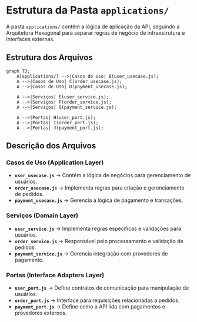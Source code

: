 # Estrutura da Pasta `applications/`

A pasta `applications/` contém a lógica de aplicação da API, seguindo a Arquitetura Hexagonal para separar regras de negócio de infraestrutura e interfaces externas.

## Estrutura dos Arquivos

```mermaid
graph TD;
    A[applications/] -->|Casos de Uso| B(user_usecase.js);
    A -->|Casos de Uso| C(order_usecase.js);
    A -->|Casos de Uso| D(payment_usecase.js);
    
    A -->|Serviços| E(user_service.js);
    A -->|Serviços| F(order_service.js);
    A -->|Serviços| G(payment_service.js);
    
    A -->|Portas| H(user_port.js);
    A -->|Portas| I(order_port.js);
    A -->|Portas| J(payment_port.js);
```

## Descrição dos Arquivos

### Casos de Uso (Application Layer)
- **`user_usecase.js`** → Contém a lógica de negócios para gerenciamento de usuários.
- **`order_usecase.js`** → Implementa regras para criação e gerenciamento de pedidos.
- **`payment_usecase.js`** → Gerencia a lógica de pagamento e transações.

### Serviços (Domain Layer)
- **`user_service.js`** → Implementa regras específicas e validações para usuários.
- **`order_service.js`** → Responsável pelo processamento e validação de pedidos.
- **`payment_service.js`** → Gerencia integração com provedores de pagamento.

### Portas (Interface Adapters Layer)
- **`user_port.js`** → Define contratos de comunicação para manipulação de usuários.
- **`order_port.js`** → Interface para requisições relacionadas a pedidos.
- **`payment_port.js`** → Define como a API lida com pagamentos e provedores externos.


